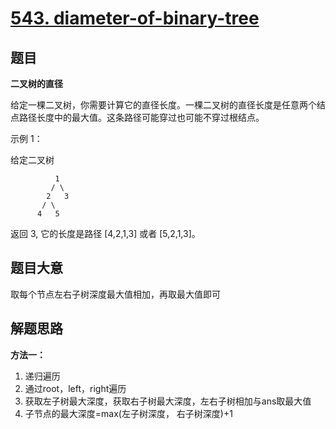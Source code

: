 # [543. diameter-of-binary-tree](https://leetcode.cn/problems/diameter-of-binary-tree/)

## 题目
**二叉树的直径**

给定一棵二叉树，你需要计算它的直径长度。一棵二叉树的直径长度是任意两个结点路径长度中的最大值。这条路径可能穿过也可能不穿过根结点。

示例 1：

给定二叉树
~~~
          1
         / \
        2   3
       / \     
      4   5    
~~~

返回 3, 它的长度是路径 [4,2,1,3] 或者 [5,2,1,3]。


## 题目大意

取每个节点左右子树深度最大值相加，再取最大值即可

## 解题思路

**方法一：**
1. 递归遍历
2. 通过root，left，right遍历
3. 获取左子树最大深度，获取右子树最大深度，左右子树相加与ans取最大值
4. 子节点的最大深度=max(左子树深度， 右子树深度)+1
